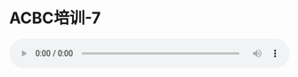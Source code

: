 # ACBC培训-7

<audio style="width: 100%;" preload="false" controls controlslist="nodownload"><source src="//cdn.wechat.edu.pl/audio/mp3/old/12153.mp3" type="audio/mpeg">Your browser does not support the audio element.</audio>


